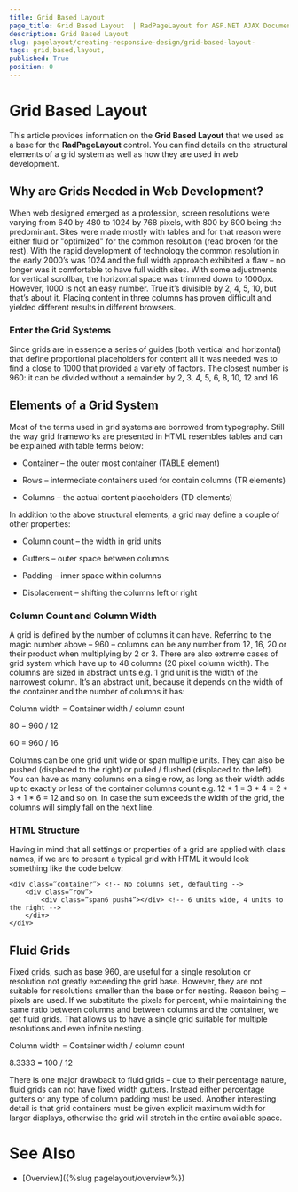 ```yaml
---
title: Grid Based Layout 
page_title: Grid Based Layout  | RadPageLayout for ASP.NET AJAX Documentation
description: Grid Based Layout 
slug: pagelayout/creating-responsive-design/grid-based-layout-
tags: grid,based,layout,
published: True
position: 0
---
```


# Grid Based Layout 



This article provides information on the **Grid Based Layout** that we used as a base for the **RadPageLayout** control. You can find details on the structural elements of a grid system as well as how they are used in web development.

## Why are Grids Needed in Web Development?

When web designed emerged as a profession, screen resolutions were varying from 640 by 480 to 1024 by 768 pixels, with 800 by 600 being the predominant. Sites were made mostly with tables and for that reason were either fluid or "optimized" for the common resolution (read broken for the rest). With the rapid development of technology the common resolution in the early 2000’s was 1024 and the full width approach exhibited a flaw – no longer was it comfortable to have full width sites. With some adjustments for vertical scrollbar, the horizontal space was trimmed down to 1000px. However, 1000 is not an easy number. True it’s divisible by 2, 4, 5, 10, but that’s about it. Placing content in three columns has proven difficult and yielded different results in different browsers.

### Enter the Grid Systems

Since grids are in essence a series of guides (both vertical and horizontal) that define proportional placeholders for content all it was needed was to find a close to 1000 that provided a variety of factors. The closest number is 960: it can be divided without a remainder by 2, 3, 4, 5, 6, 8, 10, 12 and 16

## Elements of a Grid System

Most of the terms used in grid systems are borrowed from typography. Still the way grid frameworks are presented in HTML resembles tables and can be explained with table terms below:

* Container – the outer most container (TABLE element)

* Rows – intermediate containers used for contain columns (TR elements)

* Columns – the actual content placeholders (TD elements)

In addition to the above structural elements, a grid may define a couple of other properties:

* Column count – the width in grid units

* Gutters – outer space between columns

* Padding – inner space within columns

* Displacement – shifting the columns left or right

### Column Count and Column Width

A grid is defined by the number of columns it can have. Referring to the magic number above – 960 – columns can be any number from 12, 16, 20 or their product when multiplying by 2 or 3. There are also extreme cases of grid system which have up to 48 columns (20 pixel column width). The columns are sized in abstract units e.g. 1 grid unit is the width of the narrowest column. It’s an abstract unit, because it depends on the width of the container and the number of columns it has:

Column width = Container width / column count

80 = 960 / 12

60 = 960 / 16

Columns can be one grid unit wide or span multiple units. They can also be pushed (displaced to the right) or pulled / flushed (displaced to the left). You can have as many columns on a single row, as long as their width adds up to exactly or less of the container columns count e.g. 12 * 1 = 3 * 4 = 2 * 3 + 1 * 6 = 12 and so on. In case the sum exceeds the width of the grid, the columns will simply fall on the next line.

### HTML Structure

Having in mind that all settings or properties of a grid are applied with class names, if we are to present a typical grid with HTML it would look something like the code below:

````ASPNET
<div class=”container”> <!-- No columns set, defaulting -->
    <div class=”row”>
        <div class=”span6 push4”></div> <!-- 6 units wide, 4 units to the right -->
    </div>
</div>
````



## Fluid Grids

Fixed grids, such as base 960, are useful for a single resolution or resolution not greatly exceeding the grid base. However, they are not suitable for resolutions smaller than the base or for nesting. Reason being – pixels are used. If we substitute the pixels for percent, while maintaining the same ratio between columns and between columns and the container, we get fluid grids. That allows us to have a single grid suitable for multiple resolutions and even infinite nesting.

Column width = Container width / column count

8.3333 = 100 / 12

There is one major drawback to fluid grids – due to their percentage nature, fluid grids can not have fixed width gutters. Instead either percentage gutters or any type of column padding must be used. Another interesting detail is that grid containers must be given explicit maximum width for larger displays, otherwise the grid will stretch in the entire available space.

# See Also

 * [Overview]({%slug pagelayout/overview%})

